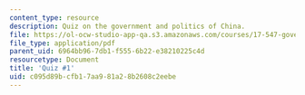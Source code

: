 ```yaml
---
content_type: resource
description: Quiz on the government and politics of China.
file: https://ol-ocw-studio-app-qa.s3.amazonaws.com/courses/17-547-government-and-politics-of-china-fall-2002/c095d89bcfb17aa981a28b2608c2eebe_54702_quiz1.pdf
file_type: application/pdf
parent_uid: 6964bb96-7db1-f555-6b22-e38210225c4d
resourcetype: Document
title: 'Quiz #1'
uid: c095d89b-cfb1-7aa9-81a2-8b2608c2eebe
---
```

